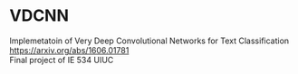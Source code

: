 # VDCNN
Implemetatoin of Very Deep Convolutional Networks for Text Classification  
https://arxiv.org/abs/1606.01781  
Final project of IE 534 UIUC 
